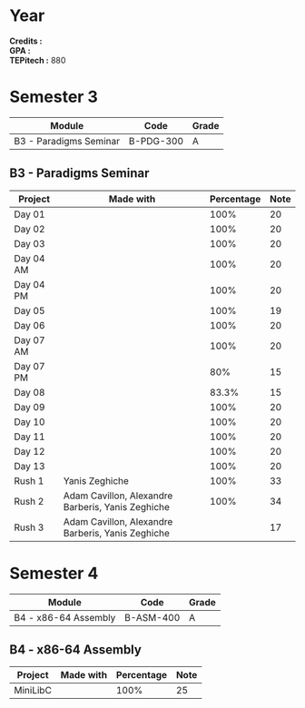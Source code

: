 # Year

**Credits :**  
**GPA :**  
**TEPitech :** 880

# Semester 3

| Module | Code | Grade |
|--------|------|-------|
| B3 - Paradigms Seminar | B-PDG-300 | A |

## B3 - Paradigms Seminar

| Project | Made with | Percentage | Note |
|---------|-----------|------------|------|
| Day 01 | | 100% | 20 |
| Day 02 | | 100% | 20 |
| Day 03 | | 100% | 20 |
| Day 04 AM | | 100% | 20 |
| Day 04 PM | | 100% | 20 |
| Day 05 | | 100% | 19 |
| Day 06 | | 100% | 20 |
| Day 07 AM | | 100% | 20 |
| Day 07 PM | | 80% | 15 |
| Day 08 | | 83.3% | 15 |
| Day 09 | | 100% | 20 |
| Day 10 | | 100% | 20 |
| Day 11 | | 100% | 20 |
| Day 12 | | 100% | 20 |
| Day 13 | | 100% | 20 |
| Rush 1 | Yanis Zeghiche | 100% | 33 |
| Rush 2 | Adam Cavillon, Alexandre Barberis, Yanis Zeghiche | 100% | 34 |
| Rush 3 | Adam Cavillon, Alexandre Barberis, Yanis Zeghiche | | 17 |

# Semester 4

| Module | Code | Grade |
|--------|------|-------|
| B4 - x86-64 Assembly | B-ASM-400 | A |

## B4 - x86-64 Assembly

| Project | Made with | Percentage | Note |
|---------|-----------|------------|------|
| MiniLibC | | 100% | 25 |